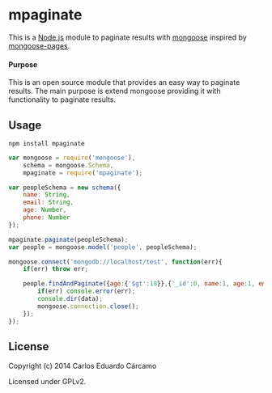 # mpaginate

This is a [Node.js](http://nodejs.org) module to paginate results with [mongoose](https://github.com/learnboost/mongoose) inspired by [mongoose-pages](https://github.com/hacksparrow/mongoose-pages).

#### Purpose

This is an open source module that provides an easy way to paginate results. The main purpose is extend mongoose providing it with functionality to paginate results.


## Usage

```npm install mpaginate```

```javascript
var mongoose = require('mongoose'),
    schema = mongoose.Schema,
    mpaginate = require('mpaginate');

var peopleSchema = new schema({
    name: String,
    email: String,
    age: Number,
    phone: Number
});

mpaginate.paginate(peopleSchema);
var people = mongoose.model('people', peopleSchema);

mongoose.connect('mongodb://localhost/test', function(err){
    if(err) throw err;

    people.findAndPaginate({age:{'$gt':18}},{'_id':0, name:1, age:1, email:1}, 10, 1, function(err, data){
        if(err) console.error(err);
        console.dir(data);
        mongoose.connection.close();
    });
});
```

## License

Copyright (c) 2014 Carlos Eduardo Cárcamo

Licensed under GPLv2.
